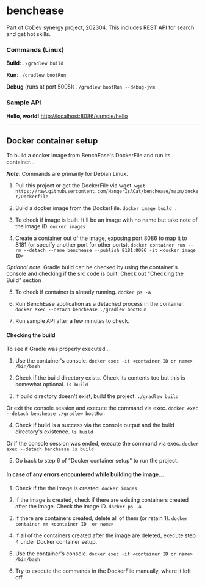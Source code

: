 # benchease
Part of CoDev synergy project, 202304. This includes REST API for search and get hot skills.

### Commands (Linux)
**Build**: `./gradlew build`

**Run**: `./gradlew bootRun`

**Debug** (runs at port 5005): `./gradlew bootRun --debug-jvm`

### Sample API
**Hello, world!** [http://localhost:8086/sample/hello](http://localhost:8086/sample/hello)

--- 

## Docker container setup
To build a docker image from BenchEase's DockerFile and run its container... 

_**Note**_: Commands are primarily for Debian Linux. 

1. Pull this project or get the DockerFile via wget. 
`wget https://raw.githubusercontent.com/HangerIsACat/benchease/main/docker/Dockerfile` 

2. Build a docker image from the DockerFile. 
`docker image build .` 

3. To check if image is built. It'll be an image with no name but take note of the image ID. 
`docker images` 

4. Create a container out of the image, exposing port 8086 to map it to 8181 (or specify another port for other ports). 
`docker container run --rm --detach --name benchease --publish 8181:8086 -it <docker image ID>` 

_Optional note_: Gradle build can be checked by using the container's console and checking if the src code is built. Check out "Checking the Build" section

5. To check if container is already running. 
`docker ps -a` 

6. Run BenchEase application as a detached process in the container. 
`docker exec --detach benchease ./gradlew bootRun` 

7. Run sample API after a few minutes to check. 

#### Checking the build
To see if Gradle was properly executed...

1. Use the container's console. 
`docker exec -it <container ID or name> /bin/bash` 

2. Check if the build directory exists. Check its contents too but this is somewhat optional. 
`ls build` 

3. If build directory doesn't exist, build the project. 
`./gradlew build` 

Or exit the console session and execute the command via exec. 
`docker exec --detach benchease ./gradlew bootRun` 

4. Check if build is a success via the console output and the build directory's existence. 
`ls build` 

Or if the console session was ended, execute the command via exec. 
`docker exec --detach benchease ls build` 

5. Go back to step 6 of "Docker container setup" to run the project. 


#### In case of any errors encountered while building the image...

1. Check if the the image is created. 
`docker images` 

2. If the image is created, check if there are existing containers created after the image. Check the image ID. 
`docker ps -a` 

3. If there are containers created, delete all of them (or retain 1). 
`docker container rm <container ID  or name>` 

4. If all of the containers created after the image are deleted, execute step 4 under Docker container setup. 

5. Use the container's console. 
`docker exec -it <container ID or name> /bin/bash` 

6. Try to execute the commands in the DockerFile manually, where it left off. 
